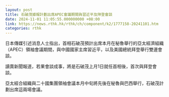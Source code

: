 ```yaml
---
layout: post
title: 石破茂據報計劃出席APEC會議期間與習近平及拜登會談
date: 2024-11-01 11:05:55.000000000 +08:00
link: https://news.rthk.hk/rthk/ch/component/k2/1777158-20241101.htm
categories: rthk
---
```


日本傳媒引述消息人士指出，首相石破茂預計出席本月在秘魯舉行的亞太經濟組織（APEC）領袖會議期間，與中國國家主席習近平，以及美國總統拜登舉行雙邊會談。

讀賣新聞報道，若果會談成事，將是石破茂上月1日就任首相後，首次與拜登會談。

亞太經合組織與二十國集團領袖會議本月中旬將先後在秘魯與巴西舉行，石破茂計劃出席這兩場會議。
